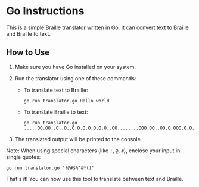 # Go Instructions

This is a simple Braille translator written in Go. It can convert text to Braille and Braille to text.

## How to Use

1. Make sure you have Go installed on your system.


3. Run the translator using one of these commands:

   - To translate text to Braille:
     ```
     go run translator.go Hello world
     ``` 
    

  

   - To translate Braille to text:
     ```
     go run translator.go .....OO.OO..O..O..O.O.O.O.O.O.O..OO........OOO.OO..OO.O.OOO.O.O.O.OO.O..
     ```

4. The translated output will be printed to the console.

Note: When using special characters (like `!`, `@`, `#`), enclose your input in single quotes:

```
go run translator.go '!@#$%^&*()'
```

That's it! You can now use this tool to translate between text and Braille.

